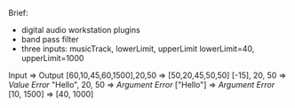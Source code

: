 Brief:
- digital audio workstation plugins
- band pass filter
- three inputs: musicTrack, lowerLimit, upperLimit
lowerLimit=40, upperLimit=1000

Input => Output
[60,10,45,60,1500],20,50 => [50,20,45,50,50]
[-15], 20, 50 => *Value Error*
"Hello", 20, 50 => *Argument Error*
["Hello"] => *Argument Error*
[10, 1500] => [40, 1000]